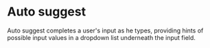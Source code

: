 # Auto suggest
Auto suggest completes a user's input as he types, providing hints of possible input values in a dropdown list underneath the input field.